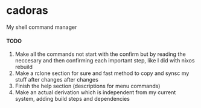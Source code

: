 # cadoras
My shell command manager

#### TODO
1. Make all the commands not start with the confirm but by reading the neccesary and then confirming each important step, like I did with nixos rebuild
2. Make a rclone section for sure and fast method to copy and synsc my stuff after changes after changes
3. Finish the help section (descriptions for menu commands)
4. Make an actual derivation which is independent from my current system, adding build steps and dependencies
